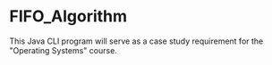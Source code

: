# FIFO_Algorithm
This Java CLI program will serve as a case study requirement for the "Operating Systems" course. 
